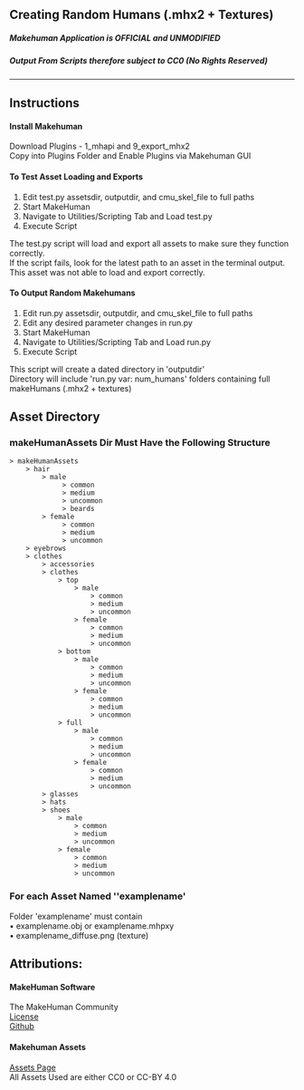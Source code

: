 ## Creating Random Humans (.mhx2 + Textures)
##### Makehuman Application is OFFICIAL and UNMODIFIED  
##### Output From Scripts therefore subject to CC0 (No Rights Reserved)
<hr>

## Instructions
#### Install Makehuman
Download Plugins - 1_mhapi and 9_export_mhx2  
Copy into Plugins Folder and Enable Plugins via Makehuman GUI
#### To Test Asset Loading and Exports
1. Edit test.py assetsdir, outputdir, and cmu_skel_file to full paths  
2. Start MakeHuman
3. Navigate to Utilities/Scripting Tab and Load test.py  
4. Execute Script

The test.py script will load and export all assets to make sure they function correctly.  
If the script fails, look for the latest path to an asset in the terminal output. This asset was not able to load and export correctly.

#### To Output Random Makehumans
1. Edit run.py assetsdir, outputdir, and cmu_skel_file to full paths  
2. Edit any desired parameter changes in run.py
3. Start MakeHuman
4. Navigate to Utilities/Scripting Tab and Load run.py  
5. Execute Script

This script will create a dated directory in 'outputdir'  
Directory will include 'run.py var: num_humans' folders containing full makeHumans (.mhx2 + textures)

## Asset Directory
### makeHumanAssets Dir Must Have the Following Structure
    > makeHumanAssets  
        > hair  
            > male
                 > common
                 > medium
                 > uncommon
                 > beards
            > female
                 > common
                 > medium
                 > uncommon
        > eyebrows  
        > clothes
            > accessories  
            > clothes
                > top
                    > male
                        > common
                        > medium
                        > uncommon
                    > female
                        > common
                        > medium
                        > uncommon
                > bottom
                    > male
                        > common
                        > medium
                        > uncommon
                    > female
                        > common
                        > medium
                        > uncommon
                > full  
                    > male
                        > common
                        > medium
                        > uncommon
                    > female
                        > common
                        > medium
                        > uncommon
            > glasses
            > hats  
            > shoes
                > male
                    > common
                    > medium
                    > uncommon
                > female
                    > common
                    > medium
                    > uncommon
            
### For each Asset Named ''examplename'
Folder 'examplename' must contain  
• examplename.obj or examplename.mhpxy  
• examplename_diffuse.png (texture)


## Attributions:  
#### MakeHuman Software  
The MakeHuman Community  
[License](./makehuman-master/LICENSE.md)  
[Github](https://github.com/makehumancommunity/makehuman)

#### Makehuman Assets
[Assets Page](http://www.makehumancommunity.org/content/user_contributed_assets.html)  
All Assets Used are either CC0 or CC-BY 4.0

